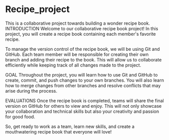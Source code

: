 # Recipe_project
 This is a collaborative project towards building a wonder recipe book.
INTRODUCTION
Welcome to our collaborative recipe book project! In this project, you will create a recipe book containing each member's favorite recipe.

To manage the version control of the recipe book, we will be using Git and GitHub. Each team member will be responsible for creating their own branch and adding their recipe to the book. This will allow us to collaborate efficiently while keeping track of all changes made to the project.

GOAL
Throughout the project, you will learn how to use Git and GitHub to create, commit, and push changes to your own branches. You will also learn how to merge changes from other branches and resolve conflicts that may arise during the process.

EVALUATIONS
Once the recipe book is completed, teams will share the final version on GitHub for others to view and enjoy. This will not only showcase your collaboration and technical skills but also your creativity and passion for good food.

So, get ready to work as a team, learn new skills, and create a mouthwatering recipe book that everyone will love!